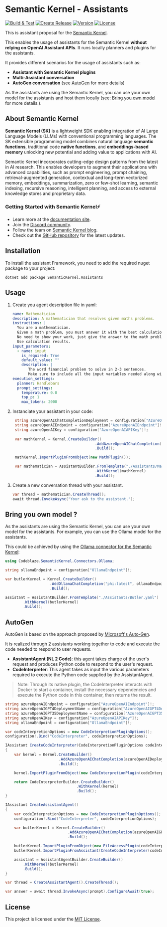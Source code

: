 ﻿# Semantic Kernel - Assistants

[![Build & Test](https://github.com/kbeaugrand/SemanticKernel.Assistants/actions/workflows/build_tests.yml/badge.svg)](https://github.com/kbeaugrand/SemanticKernel.Assistants/actions/workflows/build_test.yml)
[![Create Release](https://github.com/kbeaugrand/SemanticKernel.Assistants/actions/workflows/publish.yml/badge.svg)](https://github.com/kbeaugrand/SemanticKernel.Assistants/actions/workflows/publish.yml)
[![Version](https://img.shields.io/github/v/release/kbeaugrand/SemanticKernel.Assistants)](https://img.shields.io/github/v/release/kbeaugrand/SemanticKernel.Assistants)
[![License](https://img.shields.io/github/license/kbeaugrand/SemanticKernel.Assistants)](https://img.shields.io/github/v/release/kbeaugrand/SemanticKernel.Assistants)

This is assistant proposal for the [Semantic Kernel](https://aka.ms/semantic-kernel).

This enables the usage of assistants for the Semantic Kernel **without relying on OpenAI Assistant APIs**.
It runs locally planners and plugins for the assistants.

It provides different scenarios for the usage of assistants such as:
- **Assistant with Semantic Kernel plugins**
- **Multi-Assistant conversation**
- **AutoGen conversation** (see [AutoGen](#autogen) for more details)

As the assistants are using the Semantic Kernel, you can use your own model for the assistants and host them locally (see: [Bring you own model](#bring-you-own-model-) for more details.).

## About Semantic Kernel

**Semantic Kernel (SK)** is a lightweight SDK enabling integration of AI Large
Language Models (LLMs) with conventional programming languages. The SK
extensible programming model combines natural language **semantic functions**,
traditional code **native functions**, and **embeddings-based memory** unlocking
new potential and adding value to applications with AI.

Semantic Kernel incorporates cutting-edge design patterns from the latest in AI
research. This enables developers to augment their applications with advanced
capabilities, such as prompt engineering, prompt chaining, retrieval-augmented
generation, contextual and long-term vectorized memory, embeddings,
summarization, zero or few-shot learning, semantic indexing, recursive
reasoning, intelligent planning, and access to external knowledge stores and
proprietary data.

### Getting Started with Semantic Kernel⚡

- Learn more at the [documentation site](https://aka.ms/SK-Docs).
- Join the [Discord community](https://aka.ms/SKDiscord).
- Follow the team on [Semantic Kernel blog](https://aka.ms/sk/blog).
- Check out the [GitHub repository](https://github.com/microsoft/semantic-kernel) for the latest updates.

## Installation

To install the assistant Framework, you need to add the required nuget package to your project:

```dotnetcli
dotnet add package SemanticKernel.Assistants
```

## Usage

1. Create you agent description file in yaml: 
    ```yaml
    name: Mathematician
    description: A mathematician that resolves given maths problems.
    instructions: |
      You are a mathematician.
      Given a math problem, you must answer it with the best calculation formula.
      No need to show your work, just give the answer to the math problem.
      Use calculation results.
    input_parameters: 
      - name: input
        is_required: True
        default_value: ""
        description: |
           The word financial problem to solve in 2-3 sentences.
           Make sure to include all the input variables needed along with their values and units otherwise the math function will not be able to solve it.
    execution_settings:
      planner: Handlebars
      prompt_settings: 
        temperature: 0.0
        top_p: 1
        max_tokens: 2000
    ```
2. Instanciate your assistant in your code: 
   ```csharp
    string azureOpenAIChatCompletionDeployment = configuration["AzureOpenAIDeploymentName"]!;
    string azureOpenAIEndpoint = configuration["AzureOpenAIEndpoint"]!;
    string azureOpenAIKey = configuration["AzureOpenAIAPIKey"]!;
 
    var mathKernel = Kernel.CreateBuilder()
                                        .AddAzureOpenAIChatCompletion(azureOpenAIChatCompletionDeployment, azureOpenAIEndpoint, azureOpenAIKey)
                                        .Build();

    mathKernel.ImportPluginFromObject(new MathPlugin());

    var mathematician = AssistantBuilder.FromTemplate("./Assistants/Mathematician.yaml")
                                        .WithKernel(mathKernel)
                                        .Build();
   ```
3. Create a new conversation thread with your assistant.
   ```csharp
   var thread = mathematician.CreateThread();
   await thread.InvokeAsync("Your ask to the assistant.");
   ```

## Bring you own model ?

As the assistants are using the Semantic Kernel, you can use your own model for the assistants.
For example, you can use the Ollama model for the assistants.

This could be achieved by using the [Ollama connector for the Semantic Kernel](https://github.com/BLaZeKiLL/Codeblaze.SemanticKernel): 

```csharp
using Codeblaze.SemanticKernel.Connectors.Ollama;

string ollamaEndpoint = configuration["OllamaEndpoint"]!;

var butlerKernel = Kernel.CreateBuilder()
                    .AddOllamaChatCompletion("phi:latest", ollamaEndpoint)
                    .Build();

assistant = AssistantBuilder.FromTemplate("./Assistants/Butler.yaml")
        .WithKernel(butlerKernel)
        .Build();
```

## AutoGen

AutoGen is based on the approach proposed by [Microsoft's Auto-Gen](https://github.com/microsoft/autogen).

It is realized through 2 assistants working together to code and execute the code needed to respond to user requests.

- __AssistantAgent (NL 2 Code)__: this agent takes charge of the user's request and produces Python code to respond to the user's request.
- __CodeInterpreter__: This agent takes as input the various parameters required to execute the Python code supplied by the AssistantAgent. 

> Note: 
> Through its native plugin, the CodeInterpreter interacts with Docker to start a container, install the necessary dependencies and execute the Python code in this container, then returns the result.

```csharp
string azureOpenAIEndpoint = configuration["AzureOpenAIEndpoint"]!;
string azureOpenAIGPT4DeploymentName = configuration["AzureOpenAIGPT4DeploymentName"]!;
string azureOpenAIGPT35DeploymentName = configuration["AzureOpenAIGPT35DeploymentName"]!;
string azureOpenAIKey = configuration["AzureOpenAIAPIKey"]!;
string ollamaEndpoint = configuration["OllamaEndpoint"]!;

var codeInterpretionOptions = new CodeInterpretionPluginOptions();
configuration!.Bind("CodeInterpreter", codeInterpretionOptions);

IAssistant CreateCodeInterpreter(CodeInterpretionPluginOptions codeInterpretionOptions, string azureOpenAIDeploymentName, string azureOpenAIEndpoint, string azureOpenAIKey)
{
    var kernel = Kernel.CreateBuilder()
                        .AddAzureOpenAIChatCompletion(azureOpenAIDeploymentName, azureOpenAIEndpoint, azureOpenAIKey)
                        .Build();

    kernel.ImportPluginFromObject(new CodeInterpretionPlugin(codeInterpretionOptions, loggerFactory), "code");

    return CodeInterpreterBuilder.CreateBuilder()
                                .WithKernel(kernel)
                                .Build();
}

IAssistant CreateAssistantAgent()
{
    var codeInterpretionOptions = new CodeInterpretionPluginOptions();
    configuration!.Bind("CodeInterpreter", codeInterpretionOptions);

    var butlerKernel = Kernel.CreateBuilder()
                            .AddAzureOpenAIChatCompletion(azureOpenAIGPT4DeploymentName, azureOpenAIEndpoint, azureOpenAIKey)
                            .Build();

    butlerKernel.ImportPluginFromObject(new FileAccessPlugin(codeInterpretionOptions.OutputFilePath, loggerFactory), "file");
    butlerKernel.ImportPluginFromAssistant(CreateCodeInterpreter(codeInterpretionOptions, azureOpenAIGPT35DeploymentName, azureOpenAIEndpoint, azureOpenAIKey));

    assistant = AssistantAgentBuilder.CreateBuilder()
        .WithKernel(butlerKernel)
        .Build();
}

var thread = CreateAssistantAgent().CreateThread();

var answer = await thread.InvokeAsync(prompt).ConfigureAwait(true);
```

## License

This project is licensed under the [MIT License](LICENSE).
